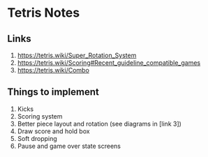 # Tetris Notes

## Links 
1. https://tetris.wiki/Super_Rotation_System
2. https://tetris.wiki/Scoring#Recent_guideline_compatible_games
3. https://tetris.wiki/Combo

## Things to implement
1. Kicks
2. Scoring system
3. Better piece layout and rotation (see diagrams in [link 3])
4. Draw score and hold box
5. Soft dropping
6. Pause and game over state screens


